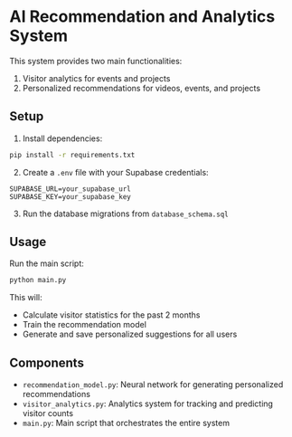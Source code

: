 # AI Recommendation and Analytics System

This system provides two main functionalities:
1. Visitor analytics for events and projects
2. Personalized recommendations for videos, events, and projects

## Setup

1. Install dependencies:
```bash
pip install -r requirements.txt
```

2. Create a `.env` file with your Supabase credentials:
```
SUPABASE_URL=your_supabase_url
SUPABASE_KEY=your_supabase_key
```

3. Run the database migrations from `database_schema.sql`

## Usage

Run the main script:
```bash
python main.py
```

This will:
- Calculate visitor statistics for the past 2 months
- Train the recommendation model
- Generate and save personalized suggestions for all users

## Components

- `recommendation_model.py`: Neural network for generating personalized recommendations
- `visitor_analytics.py`: Analytics system for tracking and predicting visitor counts
- `main.py`: Main script that orchestrates the entire system 